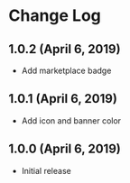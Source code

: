 # Change Log

## 1.0.2 (April 6, 2019)

- Add marketplace badge

## 1.0.1 (April 6, 2019)

- Add icon and banner color

## 1.0.0 (April 6, 2019)

- Initial release
